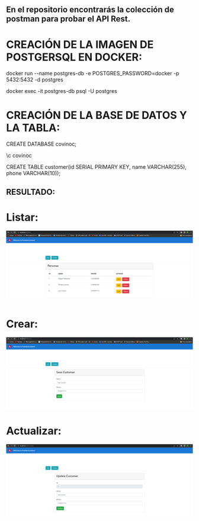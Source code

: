 ## En el repositorio encontrarás la colección de postman para probar el API Rest.

# CREACIÓN DE LA IMAGEN DE POSTGERSQL EN DOCKER:

docker run --name postgres-db -e POSTGRES_PASSWORD=docker -p 5432:5432 -d postgres

docker exec -it postgres-db psql -U postgres

# CREACIÓN DE LA BASE DE DATOS Y LA TABLA:

CREATE DATABASE covinoc;

\c covinoc

CREATE TABLE customer(id SERIAL PRIMARY KEY, name VARCHAR(255), phone VARCHAR(10));

## RESULTADO:

# Listar:
![img](https://github.com/Elmigue10/Prueba-tecnica-covinoc/blob/master/Imagenes/Listar.png)

# Crear:
![img](https://github.com/Elmigue10/Prueba-tecnica-covinoc/blob/master/Imagenes/Crear.png)

# Actualizar:
![img](https://github.com/Elmigue10/Prueba-tecnica-covinoc/blob/master/Imagenes/Actualizar.png)